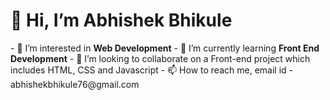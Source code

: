   <h1>👋 Hi, I’m Abhishek Bhikule </h1>
- 👀 I’m interested in <b>Web Development</b>
- 🌱 I’m currently learning <b>Front End Development</b>
- 💞️ I’m looking to collaborate on a Front-end project which includes HTML, CSS and Javascript
- 📫 How to reach me, email id - abhishekbhikule76@gmail.com

<!---
Bhikule19/Bhikule19 is a ✨ special ✨ repository because its `README.md` (this file) appears on your GitHub profile.
You can click the Preview link to take a look at your changes.
--->
